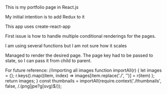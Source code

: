 This is my portfolio page in React.js

My initial intention is to add Redux to it

This app uses create-react-app

First issue is how to handle multiple conditional renderings for the pages. 

I am using several functions but I am not sure how it scales

Managed to render the desired page. The page key had to be passed to state, so I can pass it from child to parent.

For future reference:
//importing all images
function importAll(r) {
    let images = {};
    r.keys().map((item, index) =>  images[item.replace('./', '')] = r(item) );
    return images;
}
const thumbnails = importAll(require.context('./thumbnails', false, /\.(png|jpe?g|svg)$/));
